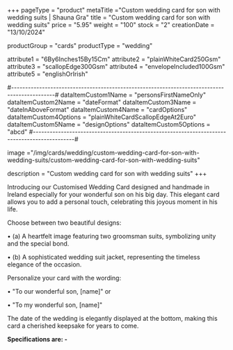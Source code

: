 +++
pageType = "product"
metaTitle ="Custom wedding card for son with wedding suits | Shauna Gra"
title = "Custom wedding card for son with wedding suits"
price = "5.95"
weight = "100"
stock = "2"
creationDate = "13/10/2024"

productGroup = "cards"
productType = "wedding"

attribute1 = "6By6Inches15By15Cm" 
attribute2 = "plainWhiteCard250Gsm" 
attribute3 = "scallopEdge300Gsm" 
attribute4 = "envelopeIncluded100Gsm"
attribute5 = "englishOrIrish"

#---------------------------------------------------------------------------------------------#
dataItemCustom1Name = "personsFirstNameOnly"
dataItemCustom2Name = "dateFormat"
dataItemCustom3Name = "dateInAboveFormat"
dataItemCustom4Name = "cardOptions"
dataItemCustom4Options = "plainWhiteCardScallopEdgeAt2Euro"
dataItemCustom5Name = "designOptions"
dataItemCustom5Options = "abcd"
#---------------------------------------------------------------------------------------------#

image ="/img/cards/wedding/custom-wedding-card-for-son-with-wedding-suits/custom-wedding-card-for-son-with-wedding-suits"

description = "Custom wedding card for son with wedding suits"
+++

Introducing our Customised Wedding Card designed and handmade in Ireland especially for your wonderful son on his big day. This elegant card allows you to add a personal touch, celebrating this joyous moment in his life.

Choose between two beautiful designs:

• (a) A heartfelt image featuring two groomsman suits, symbolizing unity and the special bond.

• (b) A sophisticated wedding suit jacket, representing the timeless elegance of the occasion.

Personalize your card with the wording:

• "To our wonderful son, [name]" or

• "To my wonderful son, [name]"

The date of the wedding is elegantly displayed at the bottom, making this card a cherished keepsake for years to come.

**Specifications are: -**
